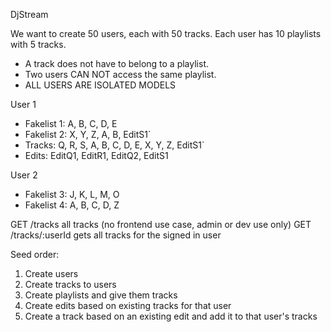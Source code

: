 DjStream

We want to create 50 users, each with 50 tracks. Each user has 10 playlists with 5 tracks.

- A track does not have to belong to a playlist.
- Two users CAN NOT access the same playlist.
- ALL USERS ARE ISOLATED MODELS

User 1

- Fakelist 1: A, B, C, D, E
- Fakelist 2: X, Y, Z, A, B, EditS1`
- Tracks: Q, R, S, A, B, C, D, E, X, Y, Z, EditS1`
- Edits: EditQ1, EditR1, EditQ2, EditS1

User 2

- Fakelist 3: J, K, L, M, O
- Fakelist 4: A, B, C, D, Z

GET /tracks all tracks (no frontend use case, admin or dev use only)
GET /tracks/:userId gets all tracks for the signed in user

Seed order:

1. Create users
2. Create tracks to users
3. Create playlists and give them tracks
4. Create edits based on existing tracks for that user
5. Create a track based on an existing edit and add it to that user's tracks
